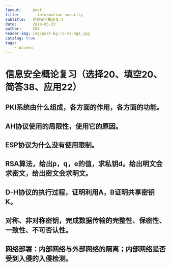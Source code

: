```yaml
---
layout:     post
title:        information security
subtitle:   信息安全概论复习   
date:       2018-05-23
author:     CDX
header-img: img/post-bg-re-vs-ng2.jpg
catalog: true
tags:
    - Aichen
---
```

# 信息安全概论复习（选择20、填空20、简答38、应用22）
## PKI系统由什么组成，各方面的作用，各方面的功能。
## AH协议使用的局限性，使用它的原因。
## ESP协议为什么没有使用限制。
## RSA算法，给出p，q，e的值，求私钥d。给出明文会求密文，给出密文会求明文。
## D-H协议的执行过程，证明利用A，B证明共享密钥K。
## 对称、非对称密钥，完成数据传输的完整性、保密性、一致性、不可否认性。
## 网络部署：内部网络与外部网络的隔离；内部网络是否受到入侵的入侵检测。
## 

